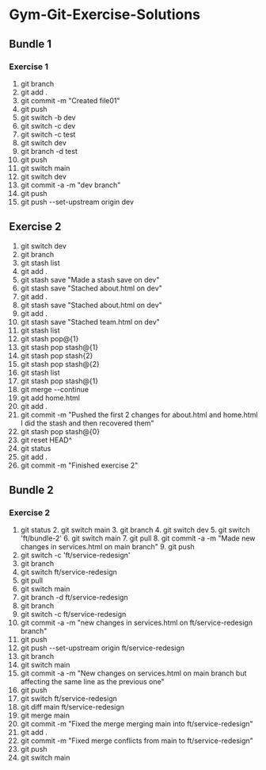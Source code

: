 # Gym-Git-Exercise-Solutions

## Bundle 1

### Exercise 1

1. git branch
2. git add .
3. git commit -m "Created file01"
4. git push
5. git switch -b dev
6. git switch -c dev
7. git switch -c test
8. git switch dev
9. git branch -d test
10. git push
11. git switch main
12. git switch dev
13. git commit -a -m "dev branch"
14. git push
15. git push --set-upstream origin dev

## Exercise 2

1.  git switch dev
2.  git branch
3.  git stash list
4.  git add .
5.  git stash save "Made a stash save on dev"
6.  git stash save "Stached about.html on dev"
7.  git add .
8.  git stash save "Stached about.html on dev"
9.  git add .
10. git stash save "Stached team.html on dev"
11. git stash list
12. git stash pop@{1}
13. git stash pop stash@{1}
14. git stash pop stash{2}
15. git stash pop stash@{2}
16. git stash list
17. git stash pop stash@{1}
18. git merge --continue
19. git add home.html
20. git add .
21. git commit -m "Pushed the first 2 changes for about.html and home.html
    I did the stash and then recovered them"
22. git stash pop stash@{0}
23. git reset HEAD^
24. git status
25. git add .
26. git commit -m "Finished exercise 2"

## Bundle 2

### Exercise 2

1.  git status 2. git switch main 3. git branch 4. git switch dev 5. git switch 'ft/bundle-2' 6. git switch main 7. git pull 8. git commit -a -m "Made new changes in services.html on main branch" 9. git push
2.  git switch -c 'ft/service-redesign'
3.  git branch
4.  git switch ft/service-redesign
5.  git pull
6.  git switch main
7.  git branch -d ft/service-redesign
8.  git branch
9.  git switch -c ft/service-redesign
10. git commit -a -m "new changes in services.html on ft/service-redesign branch"
11. git push
12. git push --set-upstream origin ft/service-redesign
13. git branch
14. git switch main
15. git commit -a -m "New changes on services.html on main branch but affecting the same line as the previous one"
16. git push
17. git switch ft/service-redesign
18. git diff main ft/service-redesign
19. git merge main
20. git commit -m "Fixed the merge merging main into ft/service-redesign"
21. git add .
22. git commit -m "Fixed merge conflicts from main to ft/service-redesign"
23. git push
24. git switch main

